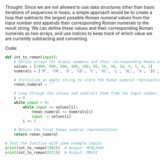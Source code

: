  Thought:
Since we are not allowed to use data structures other than basic iterations of sequences in loops, a simple approach would be to create a loop that subtracts the largest possible Roman numeral values from the input number and appends their corresponding Roman numerals to the result string. We can define these values and their corresponding Roman numerals as two arrays, and use indices to keep track of which value we are currently subtracting and converting.

   Code:
```py
def int_to_roman(input):
    # Define arrays for Arabic numbers and their corresponding Roman numerals
    values = [1000, 900, 500, 400, 100, 90, 50, 40, 10, 9, 5, 4, 1]
    numerals = ['M', 'CM', 'D', 'CD', 'C', 'XC', 'L', 'XL', 'X', 'IX', 'V', 'IV', 'I']

    # Initialize an empty string to store the Roman numeral representation
    roman_numeral = ''

    # Loop through the values and subtract them from the input number, appending their corresponding Roman numerals to the result string
    i = 0
    while input > 0:
        while input >= values[i]:
            roman_numeral += numerals[i]
            input -= values[i]
        i += 1

    # Return the final Roman numeral representation
    return roman_numeral

# Test the function with some example inputs
print(int_to_roman(1985))  # Output: MCMLXXXV
print(int_to_roman(2021))  # Output: MMXXI
```